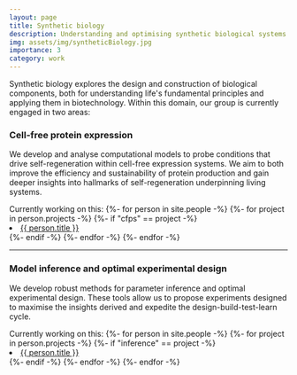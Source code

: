 ```yaml
---
layout: page
title: Synthetic biology
description: Understanding and optimising synthetic biological systems
img: assets/img/syntheticBiology.jpg
importance: 3
category: work
---
```


Synthetic biology explores the design and construction of biological components, both for understanding life's 
fundamental principles and applying them in biotechnology. Within this domain, our group is currently engaged in two 
areas:

### Cell-free protein expression

We develop and analyse computational models to probe conditions that drive self-regeneration within cell-free 
expression systems. We aim to both improve the efficiency and sustainability of protein production and gain deeper 
insights into hallmarks of self-regeneration underpinning living systems.

<div>
<span> Currently working on this: </span>
{%- for person in site.people -%}
    {%- for project in person.projects -%}
        {%- if "cfps" == project -%}
            <li class="tab"><a href="{{ person.url }}">{{ person.title }}</a></li>
        {%- endif -%}
    {%- endfor -%}
{%- endfor -%}
</div>

--------

### Model inference and optimal experimental design

We develop robust methods for parameter inference and optimal experimental design. These tools allow us to propose 
experiments designed to maximise the insights derived and expedite the design-build-test-learn cycle.

<div>
<span> Currently working on this: </span>
{%- for person in site.people -%}
    {%- for project in person.projects -%}
        {%- if "inference" == project -%}
            <li class="tab"><a href="{{ person.url }}">{{ person.title }}</a></li>
        {%- endif -%}
    {%- endfor -%}
{%- endfor -%}
</div>